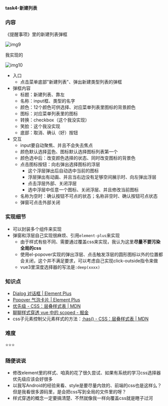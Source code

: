 **task4-新建列表**
### 内容

《提醒事项》里的新建列表弹框

![img9](https://raw.github.com/nppp1990/easy-todo/master/doc/img/img9.png)

我实现的

![img10](https://raw.github.com/nppp1990/easy-todo/master/doc/img/img10.png)

- 入口
  - 点击菜单底部"新建列表"、弹出新建类型列表的弹框
- 弹框内容
  - 标题：新建列表、靠左
  - 名称：input框、类型的名字
  - 颜色：12个颜色可供选择、对应菜单列表里图标的背景颜色
  - 图标：对应菜单列表里的图标
  - 转换：checkbox（这个我没实现）
  - 笑脸：这个我没实现
  - 底部：取消、确认（好）按钮
- 交互
  - input要自动聚焦、并且不会失去焦点
  - 颜色默认选择蓝色、图标默认选择图标列表第一个
  - 颜色选中后：改变颜色选择的状态、同时改变图标的背景色
  - 点击图标按钮：向右弹出选择图标的浮层
    - 这个浮层弹出后自动选中当前的图标
    - 浮层弹出有动画、并且当右边没有足够空间展示时、向左弹出浮层
    - 点击浮层外部、关闭浮层
    - 选中浮层中任意一个图标、关闭浮层、并且修改当前图标
  - 名称为空时：确认按钮不可点的状态；名称非空时、确认按钮可点状态
  - 弹窗可点击外部关闭

### 实现细节

- 可以封装多个组件来实现
- 弹窗和浮层自己实现很麻烦、引用`element-plus`来实现
  - 由于样式有些不同、需要通过覆盖css来实现，我认为这里**尽量不要污染全局的css**
  - 使用el-popover实现的弹出浮层、点击触发浮层的圆形图标以外的位置都会关闭，这个并不满足要求，可以考虑自己实现click-outside指令来做
  - vue3里深度选择器的写法是`:deep(xxxx)`

### 知识点

- [Dialog 对话框 | Element Plus](https://element-plus.gitee.io/zh-CN/component/dialog.html)
- [Popover 气泡卡片 | Element Plus](https://element-plus.gitee.io/zh-CN/component/popover.html)
- [优先级 - CSS：层叠样式表 | MDN](https://developer.mozilla.org/zh-CN/docs/Web/CSS/Specificity)
- [聊聊样式穿透 vue 中的 scoped - 掘金](https://juejin.cn/post/7083051766874374174)
- css子元素控制父元素样式的方法：[:has() - CSS：层叠样式表 | MDN](https://developer.mozilla.org/zh-CN/docs/Web/CSS/:has)



### 难度

⭐️⭐️⭐️

### 随便说说

- 修改element里的样式、咱真的花了很久尝试、如果有系统的学习css选择器优先级应该会好很多
- 以我写Android的经验来看、style是要尽量内敛的、前端的css也是这样么？但是我看很多源码里，是会把css写到全局的文件里的呀？
- 样式穿透的概念一定要搞清楚、不然就像我一样向覆盖css就是瞎子过河